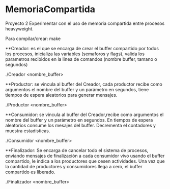 # MemoriaCompartida
Proyecto 2
Experimentar  con  el  uso de  memoria  compartida  entre  procesos heavyweight. 

Para compilar/crear: 
	make

**Creador: es el que se encarga de crear el buffer compartido por todos los procesos,
inicializa las variables (semaforos y flags), valida los parametros recibidos en la linea de comandos (nombre buffer, tamano o segundos)

./Creador <nombre_buffer> <tamano>

**Productor: se vincula al  buffer del Creador, cada productor recibe como argumentos el nombre del buffer y un parámetro en segundos, tiene tiempos de espera aleatorios para generar mensajes.

./Productor <nombre_buffer> <segundos>

**Consumidor: se vincula al  buffer del Creador,recibe como argumentos el nombre del buffer y un parámetro en segundos.	En tiempos de espera aleatorios consume los mesajes del buffer. Decrementa el contadores y muestra estadisticas.

./Consumidor <nombre_buffer> <segundos>

**Finalizador: Se encarga de cancelar todo el sistema de procesos, enviando mensajes de finalización a cada consumidor vivo usando el buffer compartido, le indica a los productores que cesen actividades. Una vez que la cantidad de productores y consumidores llega a cero, el buffer compartido es liberado.

./Finalizador <nombre_buffer> <tamano>
